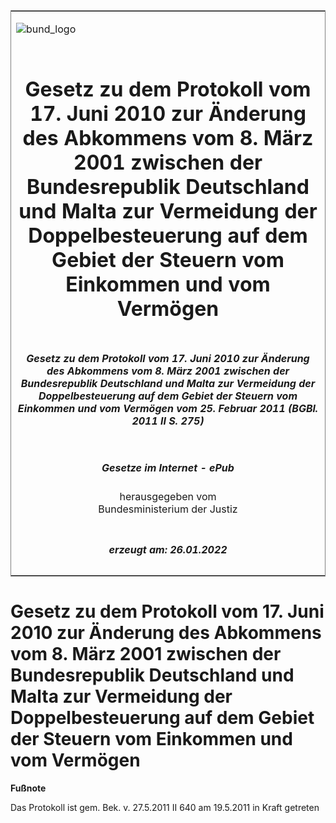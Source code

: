 <span id="DECKBLATT.html"></span>

<table border="0" frame="border" width="100%">

<tr valign="top">

<td align="left">

![bund\_logo](BfJ_2021_Web_de_de.gif)

</td>

<td align="right">

 

</td>

</tr>

<tr align="center" valign="middle">

<td colspan="2">

# Gesetz zu dem Protokoll vom 17. Juni 2010 zur Änderung des Abkommens vom 8. März 2001 zwischen der Bundesrepublik Deutschland und Malta zur Vermeidung der Doppelbesteuerung auf dem Gebiet der Steuern vom Einkommen und vom Vermögen

</td>

</tr>

<tr align="center" valign="middle">

<td colspan="2">

##### Gesetz zu dem Protokoll vom 17. Juni 2010 zur Änderung des Abkommens vom 8. März 2001 zwischen der Bundesrepublik Deutschland und Malta zur Vermeidung der Doppelbesteuerung auf dem Gebiet der Steuern vom Einkommen und vom Vermögen vom 25. Februar 2011 (BGBl. 2011 II S. 275)

</td>

</tr>

<tr align="center" valign="middle">

<td colspan="2">

  
  

##### Gesetze im Internet - ePub  
  
herausgegeben vom  
Bundesministerium der Justiz

</td>

</tr>

<tr align="center" valign="bottom">

<td colspan="2">

  
  

##### erzeugt am: 26.01.2022

</td>

</tr>

</table>

<span id="BJNR027520011.html"></span>

# Gesetz zu dem Protokoll vom 17. Juni 2010 zur Änderung des Abkommens vom 8. März 2001 zwischen der Bundesrepublik Deutschland und Malta zur Vermeidung der Doppelbesteuerung auf dem Gebiet der Steuern vom Einkommen und vom Vermögen

<div>

  
**Fußnote**

<div class="jnhtml">

<div>

<div class="jurAbsatz">

Das Protokoll ist gem. Bek. v. 27.5.2011 II 640 am 19.5.2011 in Kraft
getreten

</div>

</div>

</div>

</div>
